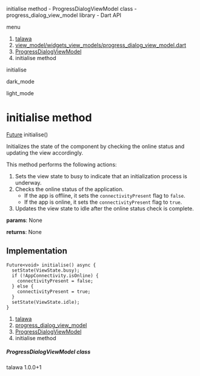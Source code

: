 




initialise method - ProgressDialogViewModel class - progress\_dialog\_view\_model library - Dart API







menu

1. [talawa](../../index.html)
2. [view\_model/widgets\_view\_models/progress\_dialog\_view\_model.dart](../../file-___home_harshil_Desktop_open-source_palisadoes_talawa_lib_view_model_widgets_view_models_progress_dialog_view_model/)
3. [ProgressDialogViewModel](../../file-___home_harshil_Desktop_open-source_palisadoes_talawa_lib_view_model_widgets_view_models_progress_dialog_view_model/ProgressDialogViewModel-class.html)
4. initialise method

initialise


dark\_mode

light\_mode




# initialise method


[Future](https://api.flutter.dev/flutter/dart-core/Future-class.html)<void>
initialise()

Initializes the state of the component by checking the online status and updating the view accordingly.

This method performs the following actions:

1. Sets the view state to busy to indicate that an initialization process is underway.
2. Checks the online status of the application.
   * If the app is offline, it sets the `connectivityPresent` flag to `false`.
   * If the app is online, it sets the `connectivityPresent` flag to `true`.
3. Updates the view state to idle after the online status check is complete.

**params**:
None

**returns**:
None


## Implementation

```
Future<void> initialise() async {
  setState(ViewState.busy);
  if (!AppConnectivity.isOnline) {
    connectivityPresent = false;
  } else {
    connectivityPresent = true;
  }
  setState(ViewState.idle);
}
```

 


1. [talawa](../../index.html)
2. [progress\_dialog\_view\_model](../../file-___home_harshil_Desktop_open-source_palisadoes_talawa_lib_view_model_widgets_view_models_progress_dialog_view_model/)
3. [ProgressDialogViewModel](../../file-___home_harshil_Desktop_open-source_palisadoes_talawa_lib_view_model_widgets_view_models_progress_dialog_view_model/ProgressDialogViewModel-class.html)
4. initialise method

##### ProgressDialogViewModel class





talawa
1.0.0+1






